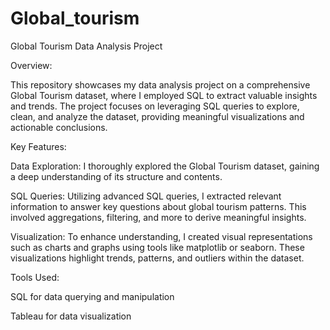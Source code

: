 # Global_tourism

Global Tourism Data Analysis Project

Overview:

This repository showcases my data analysis project on a comprehensive Global Tourism dataset, where I employed SQL to extract valuable insights and trends. The project focuses on leveraging SQL queries to explore, clean, and analyze the dataset, providing meaningful visualizations and actionable conclusions.

Key Features:

Data Exploration: I thoroughly explored the Global Tourism dataset, gaining a deep understanding of its structure and contents.

SQL Queries: Utilizing advanced SQL queries, I extracted relevant information to answer key questions about global tourism patterns. This involved aggregations, filtering, and more to derive meaningful insights.

Visualization: To enhance understanding, I created visual representations such as charts and graphs using tools like matplotlib or seaborn. These visualizations highlight trends, patterns, and outliers within the dataset.


Tools Used:

SQL for data querying and manipulation

Tableau for data visualization



